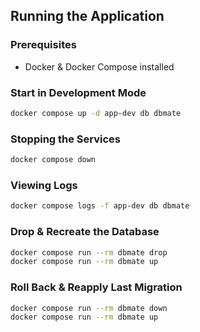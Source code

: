 ## Running the Application

### Prerequisites
- Docker & Docker Compose installed  

### Start in Development Mode
```sh
docker compose up -d app-dev db dbmate
```

### Stopping the Services
```sh
docker compose down
```

### Viewing Logs
```sh
docker compose logs -f app-dev db dbmate
```

### Drop & Recreate the Database
```sh
docker compose run --rm dbmate drop
docker compose run --rm dbmate up
```

### Roll Back & Reapply Last Migration
```sh
docker compose run --rm dbmate down
docker compose run --rm dbmate up
```
